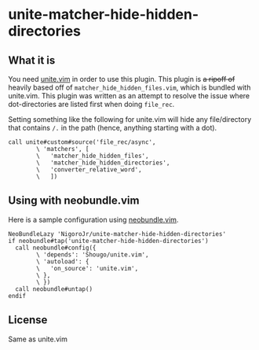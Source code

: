 # unite-matcher-hide-hidden-directories
## What it is
You need [unite.vim](https://github.com/Shougo/unite.vim) in order to use this
plugin. This plugin is ~~a ripoff of~~ heavily based off of
`matcher_hide_hidden_files.vim`, which is bundled with unite.vim. This plugin
was written as an attempt to resolve the issue where dot-directories are
listed first when doing `file_rec`.

Setting something like the following for unite.vim will hide any
file/directory that contains `/.` in the path (hence, anything starting with a
dot).

```vim
call unite#custom#source('file_rec/async',
        \ 'matchers', [
        \   'matcher_hide_hidden_files',
        \   'matcher_hide_hidden_directories',
        \   'converter_relative_word',
        \   ])
```

## Using with neobundle.vim
Here is a sample configuration using
[neobundle.vim](https://github.com/Shougo/neobundle.vim).

```vim
NeoBundleLazy 'NigoroJr/unite-matcher-hide-hidden-directories'
if neobundle#tap('unite-matcher-hide-hidden-directories')
  call neobundle#config({
        \ 'depends': 'Shougo/unite.vim',
        \ 'autoload': {
        \   'on_source': 'unite.vim',
        \ },
        \ })
  call neobundle#untap()
endif
```

## License
Same as unite.vim
